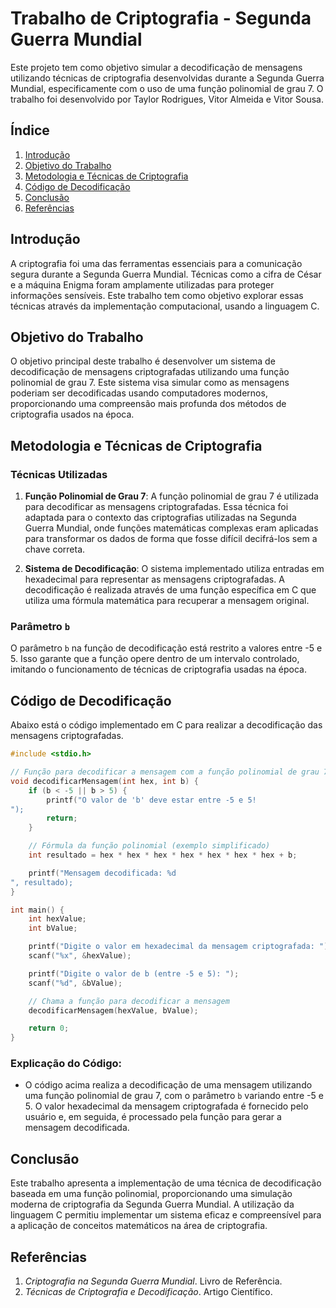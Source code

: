 
# Trabalho de Criptografia - Segunda Guerra Mundial

Este projeto tem como objetivo simular a decodificação de mensagens utilizando técnicas de criptografia desenvolvidas durante a Segunda Guerra Mundial, especificamente com o uso de uma função polinomial de grau 7. O trabalho foi desenvolvido por Taylor Rodrigues, Vitor Almeida e Vitor Sousa.

## Índice

1. [Introdução](#introdução)
2. [Objetivo do Trabalho](#objetivo-do-trabalho)
3. [Metodologia e Técnicas de Criptografia](#metodologia-e-técnicas-de-criptografia)
4. [Código de Decodificação](#código-de-decodificação)
5. [Conclusão](#conclusão)
6. [Referências](#referências)

## Introdução

A criptografia foi uma das ferramentas essenciais para a comunicação segura durante a Segunda Guerra Mundial. Técnicas como a cifra de César e a máquina Enigma foram amplamente utilizadas para proteger informações sensíveis. Este trabalho tem como objetivo explorar essas técnicas através da implementação computacional, usando a linguagem C.

## Objetivo do Trabalho

O objetivo principal deste trabalho é desenvolver um sistema de decodificação de mensagens criptografadas utilizando uma função polinomial de grau 7. Este sistema visa simular como as mensagens poderiam ser decodificadas usando computadores modernos, proporcionando uma compreensão mais profunda dos métodos de criptografia usados na época.

## Metodologia e Técnicas de Criptografia

### Técnicas Utilizadas

1. **Função Polinomial de Grau 7**: A função polinomial de grau 7 é utilizada para decodificar as mensagens criptografadas. Essa técnica foi adaptada para o contexto das criptografias utilizadas na Segunda Guerra Mundial, onde funções matemáticas complexas eram aplicadas para transformar os dados de forma que fosse difícil decifrá-los sem a chave correta.

2. **Sistema de Decodificação**: O sistema implementado utiliza entradas em hexadecimal para representar as mensagens criptografadas. A decodificação é realizada através de uma função específica em C que utiliza uma fórmula matemática para recuperar a mensagem original.

### Parâmetro `b`

O parâmetro `b` na função de decodificação está restrito a valores entre -5 e 5. Isso garante que a função opere dentro de um intervalo controlado, imitando o funcionamento de técnicas de criptografia usadas na época.

## Código de Decodificação

Abaixo está o código implementado em C para realizar a decodificação das mensagens criptografadas.

```c
#include <stdio.h>

// Função para decodificar a mensagem com a função polinomial de grau 7
void decodificarMensagem(int hex, int b) {
    if (b < -5 || b > 5) {
        printf("O valor de 'b' deve estar entre -5 e 5!
");
        return;
    }

    // Fórmula da função polinomial (exemplo simplificado)
    int resultado = hex * hex * hex * hex * hex * hex * hex + b;

    printf("Mensagem decodificada: %d
", resultado);
}

int main() {
    int hexValue;
    int bValue;

    printf("Digite o valor em hexadecimal da mensagem criptografada: ");
    scanf("%x", &hexValue);

    printf("Digite o valor de b (entre -5 e 5): ");
    scanf("%d", &bValue);

    // Chama a função para decodificar a mensagem
    decodificarMensagem(hexValue, bValue);

    return 0;
}
```

### Explicação do Código:

- O código acima realiza a decodificação de uma mensagem utilizando uma função polinomial de grau 7, com o parâmetro `b` variando entre -5 e 5. O valor hexadecimal da mensagem criptografada é fornecido pelo usuário e, em seguida, é processado pela função para gerar a mensagem decodificada.

## Conclusão

Este trabalho apresenta a implementação de uma técnica de decodificação baseada em uma função polinomial, proporcionando uma simulação moderna de criptografia da Segunda Guerra Mundial. A utilização da linguagem C permitiu implementar um sistema eficaz e compreensível para a aplicação de conceitos matemáticos na área de criptografia.

## Referências

1. *Criptografia na Segunda Guerra Mundial*. Livro de Referência.
2. *Técnicas de Criptografia e Decodificação*. Artigo Científico.
